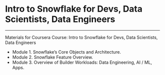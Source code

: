 # Intro to Snowflake for Devs, Data Scientists, Data Engineers

---

Materials for Coursera Course: Intro to Snowflake for Devs, Data Scientists, Data Engineers

- Module 1. Snowflake’s Core Objects and Architecture.
- Module 2. Snowflake Feature Overview.
- Module 3. Overview of Builder Workloads: Data Engineering, AI / ML, Apps.
